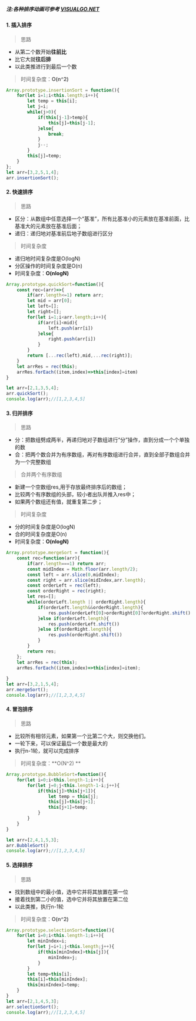 ##### 注:各种排序动画可参考 [VISUALGO.NET](https://visualgo.net/zh/sorting)

#### 1. 插入排序
> 思路  
- 从第二个数开始**往前比**
- 比它大就**往后排**
- 以此类推进行到最后一个数
> 时间复杂度：**O(n^2)**  
```js
Array.prototype.insertionSort = function(){
    for(let i=1;i<this.length;i++){
        let temp = this[i];
        let j=i;
        while(j>0){
            if(this[j-1]>temp){
                this[j]=this[j-1];
            }else{
                break;
            }
            j--;
        }
        this[j]=temp;
    }
};
let arr=[3,2,5,1,4];
arr.insertionSort();
```

#### 2. 快速排序
> 思路  
 - 区分：从数组中任意选择一个“基准”，所有比基准小的元素放在基准前面，比基准大的元素放在基准后面；
 - 递归：递归地对基准前后地子数组进行区分
> 时间复杂度  
- 递归地时间复杂度是O(logN)
- 分区操作的时间复杂度是O(n)
- 时间复杂度：**O(nlogN)**
```js
Array.prototype.quickSort=function(){
    const rec=(arr)=>{
        if(arr.length<=1) return arr;
        let mid = arr[0];
        let left=[];
        let right=[];
        for(let i=1;i<arr.length;i++){
            if(arr[i]<mid){
                left.push(arr[i])
            }else{
                right.push(arr[i])
            }
        }
        return [...rec(left),mid,...rec(right)];
    }
    let arrRes = rec(this);
    arrRes.forEach((item,index)=>this[index]=item)
}

let arr=[2,1,3,5,4];
arr.quickSort();
console.log(arr);//[1,2,3,4,5]

```

#### 3. 归并排序
 > 思路 
- 分：把数组劈成两半，再递归地对子数组进行“分”操作，直到分成一个个单独的数
- 合：把两个数合并为有序数组，再对有序数组进行合并，直到全部子数组合并为一个完整数组
> 合并两个有序数组   
- 新建一个空数组res,用于存放最终排序后的数组；
- 比较两个有序数组的头部，较小者出队并推入res中；
- 如果两个数组还有值，就重复第二步；
> 时间复杂度   
- 分的时间复杂度是O(logN)
- 合的时间复杂度是O(n)
- 时间复杂度：**O(nlogN)**
```js
Array.prototype.mergeSort = function(){
    const rec=function(arr){
        if(arr.length===1) return arr;
        const midIndex = Math.floor(arr.length/2);
        const left = arr.slice(0,midIndex);
        const right = arr.slice(midIndex,arr.length);
        const orderLeft = rec(left);
        const orderRight = rec(right);
        let res=[];
        while(orderLeft.length || orderRight.length){
            if(orderLeft.length&&orderRight.length){
                res.push(orderLeft[0]>orderRight[0]?orderRight.shift():orderLeft.shift())
            }else if(orderLeft.length){
                res.push(orderLeft.shift())
            }else if(orderRight.length){
                res.push(orderRight.shift())
            }
        }
        return res;
    };
    let arrRes = rec(this);
    arrRes.forEach((item,index)=>this[index]=item);
    
}
let arr=[3,2,1,5,4];
arr.mergeSort();
console.log(arr);//[1,2,3,4,5]
```

#### 4. 冒泡排序
> 思路  
- 比较所有相邻元素，如果第一个比第二个大，则交换他们。
- 一轮下来，可以保证最后一个数是最大的
- 执行n-1轮，就可以完成排序
> 时间复杂度：**O(N^2) **
```js
Array.prototype.BubbleSort=function(){
    for(let i=0;i<this.length-1;i++){
        for(let j=0;j<this.length-1-i;j++){
            if(this[j]>this[j+1]){
                let temp = this[j];
                this[j]=this[j+1];
                this[j+1]=temp;
            }
        }
    }
}

let arr=[2,4,1,5,3];
arr.BubbleSort()
console.log(arr);//[1,2,3,4,5]
```

#### 5. 选择排序
> 思路  
- 找到数组中的最小值，选中它并将其放置在第一位
- 接着找到第二小的值，选中它并将其放置在第二位
- 以此类推，执行n-1轮
> 时间复杂度：**O(n^2)**
```js
Array.prototype.selectionSort=function(){
    for(let i=0;i<this.length-1;i++){
        let minIndex=i;
        for(let j=i+1;j<this.length;j++){
            if(this[minIndex]>this[j]){
                minIndex=j;
            }
        }
        let temp=this[i];
        this[i]=this[minIndex];
        this[minIndex]=temp;
    }
}
let arr=[2,1,4,5,3];
arr.selectionSort();
console.log(arr);//[1,2,3,4,5]
```
